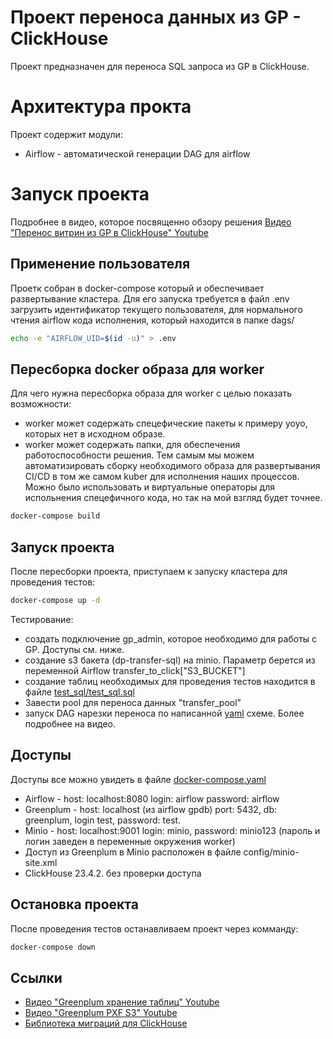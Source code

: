 # Проект переноса данных из GP - ClickHouse
Проект предназначен для переноса SQL запроса из GP в ClickHouse.

# Архитектура прокта
Проект содержит модули:
- Airflow - автоматической генерации DAG для airflow


# Запуск проекта
Подробнее в видео, которое посвященно обзору решения [Видео "Перенос витрин из GP в ClickHouse" Youtube](https://youtu.be/dey55MKv6-U)

## Применение пользователя
Проетк собран в docker-compose который и обеспечивает развертывание кластера. Для его запуска требуется в файл .env загрузить идентификатор текущего пользователя, для нормального чтения airflow кода исполнения, который находится в папке dags/
```sh
echo -e "AIRFLOW_UID=$(id -u)" > .env
```
## Пересборка docker образа для worker
Для чего нужна пересборка образа для worker с целью показать возможности:
- worker может содержать спецефические пакеты к примеру yoyo, которых нет в исходном образе.
- worker может содержать  папки, для обеспечения работоспособности решения.
Тем самым мы можем автоматизировать сборку необходимого образа для развертывания CI/CD в том же самом kuber для исполнения наших процессов. Можно было использовать и виртуальные операторы для испольнения спецефичного кода, но так на мой взгляд будет точнее. 
```sh
docker-compose build
```

## Запуск проекта
После пересборки проекта, приступаем к запуску кластера для проведения тестов:
```sh
docker-compose up -d
```
Тестирование:
- создать подключение gp_admin, которое необходимо для работы с GP. Доступы см. ниже.
- создание s3 бакета (dp-transfer-sql) на minio. Параметр берется из переменной Airflow transfer_to_click["S3_BUCKET"]
- создание таблиц необходимых для проведения тестов находится в файле  [test_sql/test_sql.sql](./test_sql/test_sql.sql)
- Завести pool для переноса данных "transfer_pool"
- запуск DAG нарезки переноса по написанной  [yaml](./dags/transfersql_configs/transfer_sql.yaml) схеме.
Более подробнее на видео.

## Доступы
Доступы все можно увидеть в файле  [docker-compose.yaml](./docker-compose.yaml)
- Airflow - host: localhost:8080 login: airflow password: airflow
- Greenplum - host: localhost (из airflow gpdb) port: 5432, db: greenplum, login test, password: test.
- Minio - host: localhost:9001 login: minio, password: minio123 (пароль и логин заведен в переменные окружения worker)
- Доступ из Greenplum в Minio расположен в файле config/minio-site.xml
- ClickHouse 23.4.2. без проверки доступа


## Остановка проекта
После проведения тестов останавливаем проект через комманду:
```sh
docker-compose down
```

## Ссылки
- [Видео "Greenplum хранение таблиц" Youtube](https://youtu.be/yV0leI-lRWM)
- [Видео "Greenplum PXF S3" Youtube](https://youtu.be/iz-J_yFHgTE)
- [Библиотека миграций для ClickHouse](https://github.com/Infinidat/infi.clickhouse_orm)